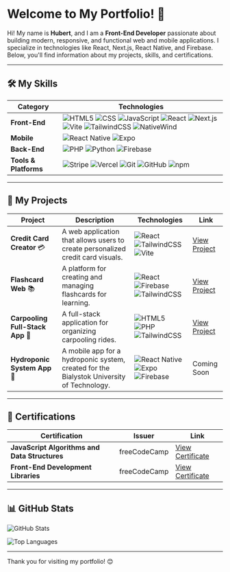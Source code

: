 # Welcome to My Portfolio! 👋

Hi! My name is **Hubert**, and I am a **Front-End Developer** passionate about building modern, responsive, and functional web and mobile applications. I specialize in technologies like React, Next.js, React Native, and Firebase. Below, you'll find information about my projects, skills, and certifications.

---

## 🛠️ My Skills

| **Category**       | **Technologies**                                                                 |
|---------------------|----------------------------------------------------------------------------------|
| **Front-End**       | ![HTML5](https://img.shields.io/badge/HTML5-E34F26?logo=html5&logoColor=white) ![CSS](https://img.shields.io/badge/CSS-1572B6?logo=css3&logoColor=white) ![JavaScript](https://img.shields.io/badge/JavaScript-F7DF1E?logo=javascript&logoColor=black) ![React](https://img.shields.io/badge/React-61DAFB?logo=react&logoColor=black) ![Next.js](https://img.shields.io/badge/Next.js-000000?logo=next.js&logoColor=white) ![Vite](https://img.shields.io/badge/Vite-646CFF?logo=vite&logoColor=white) ![TailwindCSS](https://img.shields.io/badge/TailwindCSS-06B6D4?logo=tailwind-css&logoColor=white) ![NativeWind](https://img.shields.io/badge/NativeWind-06B6D4?logo=tailwind-css&logoColor=white) |
| **Mobile**          | ![React Native](https://img.shields.io/badge/React_Native-61DAFB?logo=react&logoColor=black) ![Expo](https://img.shields.io/badge/Expo-000020?logo=expo&logoColor=white) |
| **Back-End**        | ![PHP](https://img.shields.io/badge/PHP-777BB4?logo=php&logoColor=white) ![Python](https://img.shields.io/badge/Python-3776AB?logo=python&logoColor=white) ![Firebase](https://img.shields.io/badge/Firebase-FFCA28?logo=firebase&logoColor=black) |
| **Tools & Platforms**| ![Stripe](https://img.shields.io/badge/Stripe-008CDD?logo=stripe&logoColor=white) ![Vercel](https://img.shields.io/badge/Vercel-000000?logo=vercel&logoColor=white) ![Git](https://img.shields.io/badge/Git-F05032?logo=git&logoColor=white) ![GitHub](https://img.shields.io/badge/GitHub-181717?logo=github&logoColor=white) ![npm](https://img.shields.io/badge/npm-CB3837?logo=npm&logoColor=white) |

---

## 📂 My Projects

| **Project**               | **Description**                                                                 | **Technologies**                                                                 | **Link**                                                                 |
|---------------------------|---------------------------------------------------------------------------------|----------------------------------------------------------------------------------|--------------------------------------------------------------------------|
| **Credit Card Creator** 💳 | A web application that allows users to create personalized credit card visuals. | ![React](https://img.shields.io/badge/React-61DAFB?logo=react&logoColor=black) ![TailwindCSS](https://img.shields.io/badge/TailwindCSS-06B6D4?logo=tailwind-css&logoColor=white) ![Vite](https://img.shields.io/badge/Vite-646CFF?logo=vite&logoColor=white) | [View Project](https://hubertmilewski.github.io/credit_card_website/)    |
| **Flashcard Web** 📚       | A platform for creating and managing flashcards for learning.                   | ![React](https://img.shields.io/badge/React-61DAFB?logo=react&logoColor=black) ![Firebase](https://img.shields.io/badge/Firebase-FFCA28?logo=firebase&logoColor=black) ![TailwindCSS](https://img.shields.io/badge/TailwindCSS-06B6D4?logo=tailwind-css&logoColor=white) | [View Project](https://hubertmilewski.github.io/Flashcard-website/)      |
| **Carpooling Full-Stack App** 🚗 | A full-stack application for organizing carpooling rides.                     | ![HTML5](https://img.shields.io/badge/HTML5-E34F26?logo=html5&logoColor=white) ![PHP](https://img.shields.io/badge/PHP-777BB4?logo=php&logoColor=white) ![TailwindCSS](https://img.shields.io/badge/TailwindCSS-06B6D4?logo=tailwind-css&logoColor=white) | [View Project](https://ecoride.domalewscy.pl/)                           |
| **Hydroponic System App** 🌱 | A mobile app for a hydroponic system, created for the Bialystok University of Technology. | ![React Native](https://img.shields.io/badge/React_Native-61DAFB?logo=react&logoColor=black) ![Expo](https://img.shields.io/badge/Expo-000020?logo=expo&logoColor=white) ![Firebase](https://img.shields.io/badge/Firebase-FFCA28?logo=firebase&logoColor=black) | Coming Soon                                                              |

---

## 📜 Certifications

| **Certification**                          | **Issuer**       | **Link**                                                                                       |
|--------------------------------------------|------------------|------------------------------------------------------------------------------------------------|
| **JavaScript Algorithms and Data Structures** | freeCodeCamp     | [View Certificate](https://www.freecodecamp.org/certification/fcc7ba81d0f-fe59-4ae1-a09b-07392f620c28/javascript-algorithms-and-data-structures-v8) |
| **Front-End Development Libraries**        | freeCodeCamp     | [View Certificate](https://www.freecodecamp.org/certification/fcc7ba81d0f-fe59-4ae1-a09b-07392f620c28/front-end-development-libraries)               |

---

## 📊 GitHub Stats

![GitHub Stats](https://github-readme-stats.vercel.app/api?username=hubertmilewski&show_icons=true&theme=radical)

![Top Languages](https://github-readme-stats.vercel.app/api/top-langs/?username=hubertmilewski&layout=compact&theme=radical)

---

Thank you for visiting my portfolio! 😊
